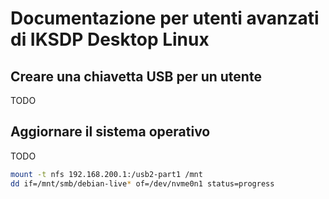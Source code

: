 # Documentazione per utenti avanzati di IKSDP Desktop Linux  

## Creare una chiavetta USB per un utente  

TODO  

## Aggiornare il sistema operativo  

TODO

```bash
mount -t nfs 192.168.200.1:/usb2-part1 /mnt
dd if=/mnt/smb/debian-live* of=/dev/nvme0n1 status=progress 
```